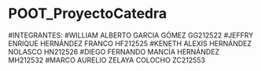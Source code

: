 # POOT_ProyectoCatedra
 #INTEGRANTES: 
 #WILLIAM ALBERTO GARCIA GÓMEZ    GG212522
 #JEFFRY ENRIQUE HERNÁNDEZ FRANCO HF212525
 #KENETH ALEXIS HERNÁNDEZ NOLASCO  HN212526
 #DIEGO FERNANDO MANCÍA HERNÁNDEZ	MH212532
 #MARCO AURELIO ZELAYA COLOCHO		ZC212553
